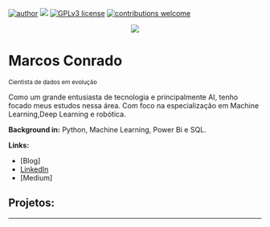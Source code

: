 [![author](https://img.shields.io/badge/author-carlosfab-red.svg)](https://www.linkedin.com/in/carlosfab) [![](https://img.shields.io/badge/python-3.7+-blue.svg)](https://www.python.org/downloads/release/python-365/) [![GPLv3 license](https://img.shields.io/badge/License-GPLv3-blue.svg)](http://perso.crans.org/besson/LICENSE.html) [![contributions welcome](https://img.shields.io/badge/contributions-welcome-brightgreen.svg?style=flat)](https://github.com/carlosfab/data_science/issues)

<p align="center">
  <img src="banner.png" >
</p>

# Marcos Conrado
<sub>Cientista de dados em evolução</sub>

Como um grande entusiasta de tecnologia e principalmente AI, tenho focado meus estudos nessa área.
Com foco na especialização em Machine Learning,Deep Learning e robótica.


**Background in:** Python, Machine Learning, Power Bi e SQL.

**Links:**
* [Blog]
* [LinkedIn](https://www.linkedin.com/in/marcossconrado)
* [Medium]


## Projetos:



---
